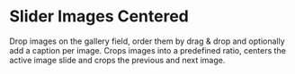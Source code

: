 # Slider Images Centered

Drop images on the gallery field, order them by drag & drop and optionally add a caption per image. Crops images into a predefined ratio, centers the active image slide and crops the previous and next image.
